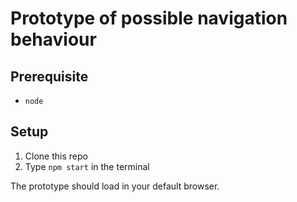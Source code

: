 # Prototype of possible navigation behaviour

## Prerequisite
- `node`

## Setup
1. Clone this repo
1. Type `npm start` in the terminal

The prototype should load in your default browser. 
